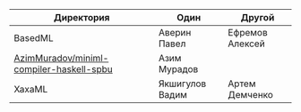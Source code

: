 | Директория                                                                                              | Один                   | Другой
| ------------------------------------------------------------------------------------------------------- | ---------------------- | ---------------------
| BasedML                                                                                                 | Аверин Павел           | Ефремов Алексей
| [AzimMuradov/miniml-compiler-haskell-spbu](https://github.com/AzimMuradov/miniml-compiler-haskell-spbu) | Азим Мурадов           |
| XaxaML                                                                                                  | Якшигулов Вадим        | Артем Демченко
